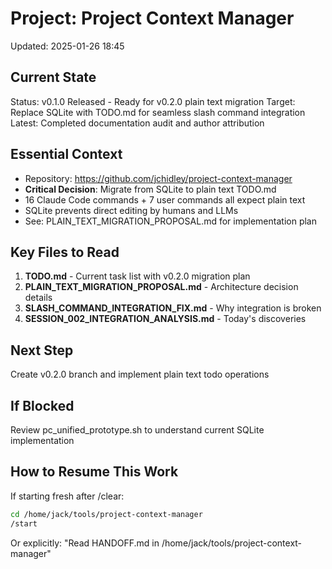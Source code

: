 # Project: Project Context Manager
Updated: 2025-01-26 18:45

## Current State
Status: v0.1.0 Released - Ready for v0.2.0 plain text migration
Target: Replace SQLite with TODO.md for seamless slash command integration
Latest: Completed documentation audit and author attribution

## Essential Context
- Repository: https://github.com/jchidley/project-context-manager
- **Critical Decision**: Migrate from SQLite to plain text TODO.md
- 16 Claude Code commands + 7 user commands all expect plain text
- SQLite prevents direct editing by humans and LLMs
- See: PLAIN_TEXT_MIGRATION_PROPOSAL.md for implementation plan

## Key Files to Read
1. **TODO.md** - Current task list with v0.2.0 migration plan
2. **PLAIN_TEXT_MIGRATION_PROPOSAL.md** - Architecture decision details
3. **SLASH_COMMAND_INTEGRATION_FIX.md** - Why integration is broken
4. **SESSION_002_INTEGRATION_ANALYSIS.md** - Today's discoveries

## Next Step
Create v0.2.0 branch and implement plain text todo operations

## If Blocked
Review pc_unified_prototype.sh to understand current SQLite implementation

## How to Resume This Work
If starting fresh after /clear:
```bash
cd /home/jack/tools/project-context-manager
/start
```
Or explicitly: "Read HANDOFF.md in /home/jack/tools/project-context-manager"